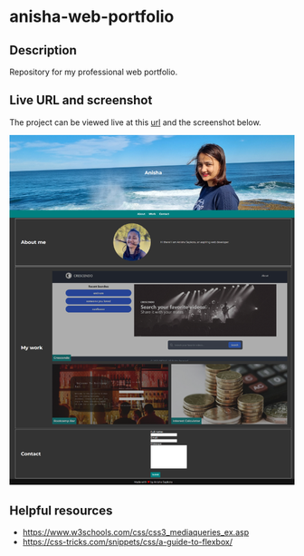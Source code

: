 # anisha-web-portfolio

## Description

Repository for my professional web portfolio.

## Live URL and screenshot

The project can be viewed live at this [url](https://anisha-sapkota.github.io/anisha-web-portfolio/) and the screenshot below.

![Screenshot](./assets/images/screenshot.png)

## Helpful resources

- <https://www.w3schools.com/css/css3_mediaqueries_ex.asp>
- <https://css-tricks.com/snippets/css/a-guide-to-flexbox/>
